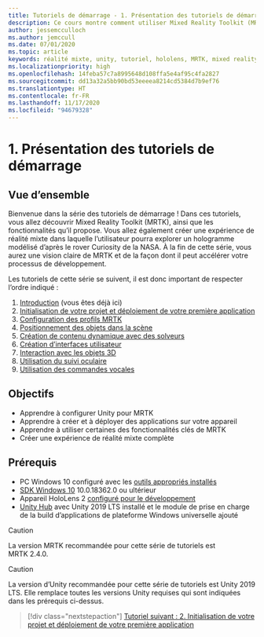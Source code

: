 ```yaml
---
title: Tutoriels de démarrage - 1. Présentation des tutoriels de démarrage
description: Ce cours montre comment utiliser Mixed Reality Toolkit (MRTK) pour créer une application de réalité mixte à partir de rien.
author: jessemcculloch
ms.author: jemccull
ms.date: 07/01/2020
ms.topic: article
keywords: réalité mixte, unity, tutoriel, hololens, MRTK, mixed reality toolkit, solveurs, suivi oculaire, commandes vocales
ms.localizationpriority: high
ms.openlocfilehash: 14feba57c7a8995648d108ffa5e4af95c4fa2827
ms.sourcegitcommit: dd13a32a5bb90bd53eeeea8214cd5384d7b9ef76
ms.translationtype: HT
ms.contentlocale: fr-FR
ms.lasthandoff: 11/17/2020
ms.locfileid: "94679328"
---
```

# <a name="1-introduction-to-the-getting-started-tutorials"></a>1. Présentation des tutoriels de démarrage

## <a name="overview"></a>Vue d’ensemble

Bienvenue dans la série des tutoriels de démarrage ! Dans ces tutoriels, vous allez découvrir Mixed Reality Toolkit (MRTK), ainsi que les fonctionnalités qu’il propose. Vous allez également créer une expérience de réalité mixte dans laquelle l’utilisateur pourra explorer un hologramme modélisé d’après le rover Curiosity de la NASA. À la fin de cette série, vous aurez une vision claire de MRTK et de la façon dont il peut accélérer votre processus de développement.

Les tutoriels de cette série se suivent, il est donc important de respecter l’ordre indiqué :

1. [Introduction](mr-learning-base-01.md) (vous êtes déjà ici)
2. [Initialisation de votre projet et déploiement de votre première application](mr-learning-base-02.md)
3. [Configuration des profils MRTK](mr-learning-base-03.md)
4. [Positionnement des objets dans la scène](mr-learning-base-04.md)
5. [Création de contenu dynamique avec des solveurs](mr-learning-base-05.md)
6. [Création d’interfaces utilisateur](mr-learning-base-06.md)
7. [Interaction avec les objets 3D](mr-learning-base-07.md)
8. [Utilisation du suivi oculaire](mr-learning-base-08.md)
9. [Utilisation des commandes vocales](mr-learning-base-09.md)

## <a name="objectives"></a>Objectifs

* Apprendre à configurer Unity pour MRTK
* Apprendre à créer et à déployer des applications sur votre appareil
* Apprendre à utiliser certaines des fonctionnalités clés de MRTK
* Créer une expérience de réalité mixte complète

## <a name="prerequisites"></a>Prérequis

* PC Windows 10 configuré avec les [outils appropriés installés](../../install-the-tools.md)
* [SDK Windows 10](https://developer.microsoft.com/windows/downloads/windows-10-sdk/) 10.0.18362.0 ou ultérieur
* Appareil HoloLens 2 [configuré pour le développement](../../platform-capabilities-and-apis/using-visual-studio.md#enabling-developer-mode)
* <a href="https://docs.unity3d.com/Manual/GettingStartedInstallingHub.html" target="_blank">Unity Hub</a> avec Unity 2019 LTS installé et le module de prise en charge de la build d’applications de plateforme Windows universelle ajouté

> [!CAUTION]
> La version MRTK recommandée pour cette série de tutoriels est MRTK 2.4.0.

> [!CAUTION]
> La version d’Unity recommandée pour cette série de tutoriels est Unity 2019 LTS. Elle remplace toutes les versions Unity requises qui sont indiquées dans les prérequis ci-dessus.

> [!div class="nextstepaction"]
> [Tutoriel suivant : 2. Initialisation de votre projet et déploiement de votre première application](mr-learning-base-02.md)

